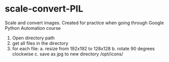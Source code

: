 # scale-convert-PIL
Scale and convert images. Created for practice when going through Google Python Automation course

1. Open directory path
2. get all files in the directory
3. for each file:
    a. resize from 192x192 to 128x128
    b. rotate 90 degrees clockwise
    c. save as jpg to new directory /opt/icons/